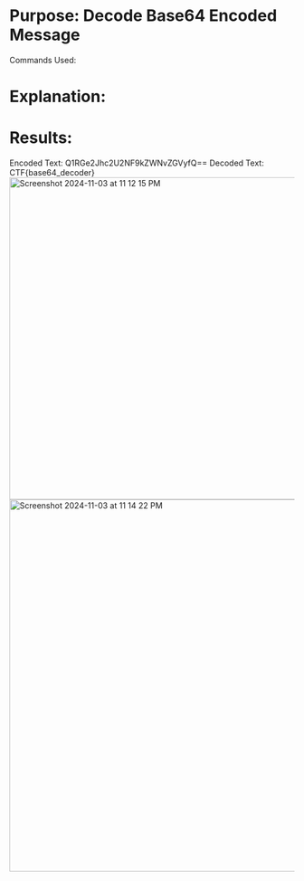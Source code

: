 # Purpose: Decode Base64 Encoded Message

Commands Used:


# Explanation:


# Results:
Encoded Text: Q1RGe2Jhc2U2NF9kZWNvZGVyfQ==
Decoded Text: CTF{base64_decoder}
<img width="570" alt="Screenshot 2024-11-03 at 11 12 15 PM" src="https://github.com/user-attachments/assets/d50acd68-8720-4ca2-b13a-bce4e31cd10c">
<img width="658" alt="Screenshot 2024-11-03 at 11 14 22 PM" src="https://github.com/user-attachments/assets/5e409da4-db9b-41ad-8301-8fea9ee694ef">
